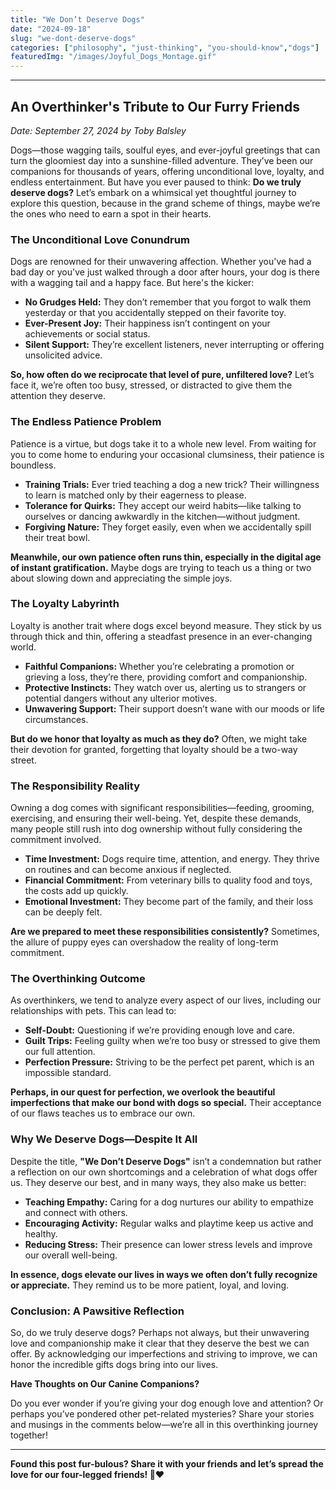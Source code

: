 ```yaml
---
title: "We Don’t Deserve Dogs"
date: "2024-09-18"
slug: "we-dont-deserve-dogs"
categories: ["philosophy", "just-thinking", "you-should-know","dogs"]
featuredImg: "/images/Joyful_Dogs_Montage.gif"
---
```


<!-- wp:separator -->
<hr class="wp-block-separator has-alpha-channel-opacity"/>
<!-- /wp:separator -->

<!-- wp:heading -->
<h2 class="wp-block-heading"><strong>An Overthinker's Tribute to Our Furry Friends</strong></h2>
<!-- /wp:heading -->

<!-- wp:paragraph -->
<p><em>Date: September 27, 2024 by Toby Balsley</em></p>
<!-- /wp:paragraph -->

<!-- wp:paragraph -->
<p>Dogs—those wagging tails, soulful eyes, and ever-joyful greetings that can turn the gloomiest day into a sunshine-filled adventure. They’ve been our companions for thousands of years, offering unconditional love, loyalty, and endless entertainment. But have you ever paused to think: <strong>Do we truly deserve dogs?</strong> Let’s embark on a whimsical yet thoughtful journey to explore this question, because in the grand scheme of things, maybe we’re the ones who need to earn a spot in their hearts.</p>
<!-- /wp:paragraph -->

<!-- wp:heading {"level":3} -->
<h3 class="wp-block-heading"><strong>The Unconditional Love Conundrum</strong></h3>
<!-- /wp:heading -->

<!-- wp:paragraph -->
<p>Dogs are renowned for their unwavering affection. Whether you've had a bad day or you've just walked through a door after hours, your dog is there with a wagging tail and a happy face. But here's the kicker:</p>
<!-- /wp:paragraph -->

<!-- wp:list -->
<ul class="wp-block-list"><!-- wp:list-item -->
<li><strong>No Grudges Held:</strong> They don’t remember that you forgot to walk them yesterday or that you accidentally stepped on their favorite toy.</li>
<!-- /wp:list-item -->

<!-- wp:list-item -->
<li><strong>Ever-Present Joy:</strong> Their happiness isn’t contingent on your achievements or social status.</li>
<!-- /wp:list-item -->

<!-- wp:list-item -->
<li><strong>Silent Support:</strong> They’re excellent listeners, never interrupting or offering unsolicited advice.</li>
<!-- /wp:list-item --></ul>
<!-- /wp:list -->

<!-- wp:paragraph -->
<p><strong>So, how often do we reciprocate that level of pure, unfiltered love?</strong> Let’s face it, we’re often too busy, stressed, or distracted to give them the attention they deserve.</p>
<!-- /wp:paragraph -->

<!-- wp:heading {"level":3} -->
<h3 class="wp-block-heading"><strong>The Endless Patience Problem</strong></h3>
<!-- /wp:heading -->

<!-- wp:paragraph -->
<p>Patience is a virtue, but dogs take it to a whole new level. From waiting for you to come home to enduring your occasional clumsiness, their patience is boundless.</p>
<!-- /wp:paragraph -->

<!-- wp:list -->
<ul class="wp-block-list"><!-- wp:list-item -->
<li><strong>Training Trials:</strong> Ever tried teaching a dog a new trick? Their willingness to learn is matched only by their eagerness to please.</li>
<!-- /wp:list-item -->

<!-- wp:list-item -->
<li><strong>Tolerance for Quirks:</strong> They accept our weird habits—like talking to ourselves or dancing awkwardly in the kitchen—without judgment.</li>
<!-- /wp:list-item -->

<!-- wp:list-item -->
<li><strong>Forgiving Nature:</strong> They forget easily, even when we accidentally spill their treat bowl.</li>
<!-- /wp:list-item --></ul>
<!-- /wp:list -->

<!-- wp:paragraph -->
<p><strong>Meanwhile, our own patience often runs thin, especially in the digital age of instant gratification.</strong> Maybe dogs are trying to teach us a thing or two about slowing down and appreciating the simple joys.</p>
<!-- /wp:paragraph -->

<!-- wp:heading {"level":3} -->
<h3 class="wp-block-heading"><strong>The Loyalty Labyrinth</strong></h3>
<!-- /wp:heading -->

<!-- wp:paragraph -->
<p>Loyalty is another trait where dogs excel beyond measure. They stick by us through thick and thin, offering a steadfast presence in an ever-changing world.</p>
<!-- /wp:paragraph -->

<!-- wp:list -->
<ul class="wp-block-list"><!-- wp:list-item -->
<li><strong>Faithful Companions:</strong> Whether you’re celebrating a promotion or grieving a loss, they’re there, providing comfort and companionship.</li>
<!-- /wp:list-item -->

<!-- wp:list-item -->
<li><strong>Protective Instincts:</strong> They watch over us, alerting us to strangers or potential dangers without any ulterior motives.</li>
<!-- /wp:list-item -->

<!-- wp:list-item -->
<li><strong>Unwavering Support:</strong> Their support doesn’t wane with our moods or life circumstances.</li>
<!-- /wp:list-item --></ul>
<!-- /wp:list -->

<!-- wp:paragraph -->
<p><strong>But do we honor that loyalty as much as they do?</strong> Often, we might take their devotion for granted, forgetting that loyalty should be a two-way street.</p>
<!-- /wp:paragraph -->

<!-- wp:heading {"level":3} -->
<h3 class="wp-block-heading"><strong>The Responsibility Reality</strong></h3>
<!-- /wp:heading -->

<!-- wp:paragraph -->
<p>Owning a dog comes with significant responsibilities—feeding, grooming, exercising, and ensuring their well-being. Yet, despite these demands, many people still rush into dog ownership without fully considering the commitment involved.</p>
<!-- /wp:paragraph -->

<!-- wp:list -->
<ul class="wp-block-list"><!-- wp:list-item -->
<li><strong>Time Investment:</strong> Dogs require time, attention, and energy. They thrive on routines and can become anxious if neglected.</li>
<!-- /wp:list-item -->

<!-- wp:list-item -->
<li><strong>Financial Commitment:</strong> From veterinary bills to quality food and toys, the costs add up quickly.</li>
<!-- /wp:list-item -->

<!-- wp:list-item -->
<li><strong>Emotional Investment:</strong> They become part of the family, and their loss can be deeply felt.</li>
<!-- /wp:list-item --></ul>
<!-- /wp:list -->

<!-- wp:paragraph -->
<p><strong>Are we prepared to meet these responsibilities consistently?</strong> Sometimes, the allure of puppy eyes can overshadow the reality of long-term commitment.</p>
<!-- /wp:paragraph -->

<!-- wp:heading {"level":3} -->
<h3 class="wp-block-heading"><strong>The Overthinking Outcome</strong></h3>
<!-- /wp:heading -->

<!-- wp:paragraph -->
<p>As overthinkers, we tend to analyze every aspect of our lives, including our relationships with pets. This can lead to:</p>
<!-- /wp:paragraph -->

<!-- wp:list -->
<ul class="wp-block-list"><!-- wp:list-item -->
<li><strong>Self-Doubt:</strong> Questioning if we’re providing enough love and care.</li>
<!-- /wp:list-item -->

<!-- wp:list-item -->
<li><strong>Guilt Trips:</strong> Feeling guilty when we’re too busy or stressed to give them our full attention.</li>
<!-- /wp:list-item -->

<!-- wp:list-item -->
<li><strong>Perfection Pressure:</strong> Striving to be the perfect pet parent, which is an impossible standard.</li>
<!-- /wp:list-item --></ul>
<!-- /wp:list -->

<!-- wp:paragraph -->
<p><strong>Perhaps, in our quest for perfection, we overlook the beautiful imperfections that make our bond with dogs so special.</strong> Their acceptance of our flaws teaches us to embrace our own.</p>
<!-- /wp:paragraph -->

<!-- wp:heading {"level":3} -->
<h3 class="wp-block-heading"><strong>Why We Deserve Dogs—Despite It All</strong></h3>
<!-- /wp:heading -->

<!-- wp:paragraph -->
<p>Despite the title, <strong>"We Don’t Deserve Dogs"</strong> isn’t a condemnation but rather a reflection on our own shortcomings and a celebration of what dogs offer us. They deserve our best, and in many ways, they also make us better:</p>
<!-- /wp:paragraph -->

<!-- wp:list -->
<ul class="wp-block-list"><!-- wp:list-item -->
<li><strong>Teaching Empathy:</strong> Caring for a dog nurtures our ability to empathize and connect with others.</li>
<!-- /wp:list-item -->

<!-- wp:list-item -->
<li><strong>Encouraging Activity:</strong> Regular walks and playtime keep us active and healthy.</li>
<!-- /wp:list-item -->

<!-- wp:list-item -->
<li><strong>Reducing Stress:</strong> Their presence can lower stress levels and improve our overall well-being.</li>
<!-- /wp:list-item --></ul>
<!-- /wp:list -->

<!-- wp:paragraph -->
<p><strong>In essence, dogs elevate our lives in ways we often don’t fully recognize or appreciate.</strong> They remind us to be more patient, loyal, and loving.</p>
<!-- /wp:paragraph -->

<!-- wp:heading {"level":3} -->
<h3 class="wp-block-heading"><strong>Conclusion: A Pawsitive Reflection</strong></h3>
<!-- /wp:heading -->

<!-- wp:paragraph -->
<p>So, do we truly deserve dogs? Perhaps not always, but their unwavering love and companionship make it clear that they deserve the best we can offer. By acknowledging our imperfections and striving to improve, we can honor the incredible gifts dogs bring into our lives.</p>
<!-- /wp:paragraph -->

<!-- wp:paragraph -->
<p><strong>Have Thoughts on Our Canine Companions?</strong></p>
<!-- /wp:paragraph -->

<!-- wp:paragraph -->
<p>Do you ever wonder if you’re giving your dog enough love and attention? Or perhaps you’ve pondered other pet-related mysteries? Share your stories and musings in the comments below—we’re all in this overthinking journey together!</p>
<!-- /wp:paragraph -->

<!-- wp:separator -->
<hr class="wp-block-separator has-alpha-channel-opacity"/>
<!-- /wp:separator -->

<!-- wp:paragraph -->
<p><strong>Found this post fur-bulous? Share it with your friends and let’s spread the love for our four-legged friends! </strong>🐾❤️</p>
<!-- /wp:paragraph -->

<!-- wp:paragraph -->
<p></p>
<!-- /wp:paragraph -->
